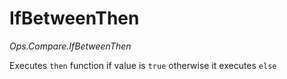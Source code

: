 # IfBetweenThen

*Ops.Compare.IfBetweenThen*

Executes ```then``` function if value is ```true``` otherwise it executes ```else```